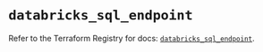 # `databricks_sql_endpoint`

Refer to the Terraform Registry for docs: [`databricks_sql_endpoint`](https://registry.terraform.io/providers/databricks/databricks/1.59.0/docs/resources/sql_endpoint).

